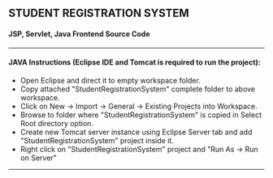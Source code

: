## STUDENT REGISTRATION SYSTEM

#### JSP, Servlet, Java Frontend Source Code

--------------------------------------------------------------------------------------------------------------------

#### JAVA Instructions (Eclipse IDE and Tomcat is required to run the project):

* Open Eclipse and direct it to empty workspace folder.
* Copy attached "StudentRegistrationSystem" complete folder to above workspace.
* Click on New -> Import -> General -> Existing Projects into Workspace.
* Browse to folder where "StudentRegistrationSystem" is copied in Select Root directory option.
* Create new Tomcat server instance using Eclipse Server tab and add "StudentRegistrationSystem" project inside it.
* Right click on "StudentRegistrationSystem" project and "Run As -> Run on Server"

--------------------------------------------------------------------------------------------------------------------